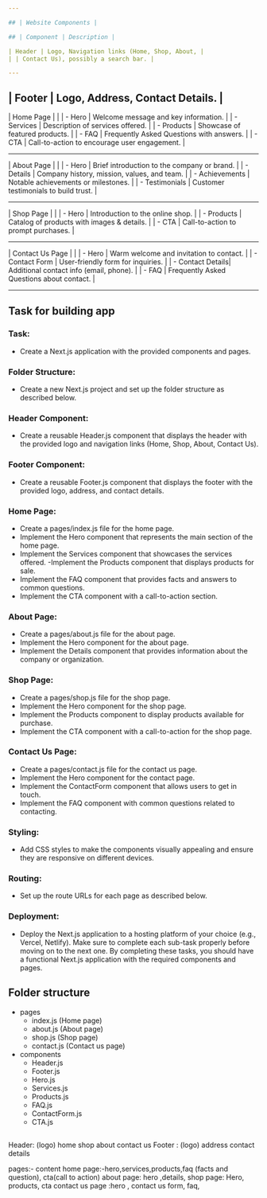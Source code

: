 ```yaml
---

## | Website Components |

## | Component | Description |

| Header | Logo, Navigation links (Home, Shop, About, |
| | Contact Us), possibly a search bar. |

---
```


## | Footer | Logo, Address, Contact Details. |

| Home Page | |
| - Hero | Welcome message and key information. |
| - Services | Description of services offered. |
| - Products | Showcase of featured products. |
| - FAQ | Frequently Asked Questions with answers. |
| - CTA | Call-to-action to encourage user engagement. |

---

| About Page | |
| - Hero | Brief introduction to the company or brand. |
| - Details | Company history, mission, values, and team. |
| - Achievements | Notable achievements or milestones. |
| - Testimonials | Customer testimonials to build trust. |

---

| Shop Page | |
| - Hero | Introduction to the online shop. |
| - Products | Catalog of products with images & details. |
| - CTA | Call-to-action to prompt purchases. |

---

| Contact Us Page | |
| - Hero | Warm welcome and invitation to contact. |
| - Contact Form | User-friendly form for inquiries. |
| - Contact Details| Additional contact info (email, phone). |
| - FAQ | Frequently Asked Questions about contact. |

---

## Task for building app

### Task:

- Create a Next.js application with the provided components and pages.

### Folder Structure:

- Create a new Next.js project and set up the folder structure as described below.

### Header Component:

- Create a reusable Header.js component that displays the header with the provided logo and navigation links (Home, Shop, About, Contact Us).

### Footer Component:

- Create a reusable Footer.js component that displays the footer with the provided logo, address, and contact details.

### Home Page:

- Create a pages/index.js file for the home page.
- Implement the Hero component that represents the main section of the home page.
- Implement the Services component that showcases the services offered.
  -Implement the Products component that displays products for sale.
- Implement the FAQ component that provides facts and answers to common questions.
- Implement the CTA component with a call-to-action section.

### About Page:

- Create a pages/about.js file for the about page.
- Implement the Hero component for the about page.
- Implement the Details component that provides information about the company or organization.

### Shop Page:

- Create a pages/shop.js file for the shop page.
- Implement the Hero component for the shop page.
- Implement the Products component to display products available for purchase.
- Implement the CTA component with a call-to-action for the shop page.

### Contact Us Page:

- Create a pages/contact.js file for the contact us page.
- Implement the Hero component for the contact page.
- Implement the ContactForm component that allows users to get in touch.
- Implement the FAQ component with common questions related to contacting.

### Styling:

- Add CSS styles to make the components visually appealing and ensure they are responsive on different devices.

### Routing:

- Set up the route URLs for each page as described below.

### Deployment:

- Deploy the Next.js application to a hosting platform of your choice (e.g., Vercel, Netlify).
  Make sure to complete each sub-task properly before moving on to the next one. By completing these tasks, you should have a functional Next.js application with the required components and pages.

## Folder structure

- pages
  - index.js (Home page)
  - about.js (About page)
  - shop.js (Shop page)
  - contact.js (Contact us page)
- components
  - Header.js
  - Footer.js
  - Hero.js
  - Services.js
  - Products.js
  - FAQ.js
  - ContactForm.js
  - CTA.js

##

Header: (logo) home shop about contact us
Footer : (logo) address contact details

pages:- content
home page:-hero,services,products,faq (facts and question), cta(call to action)
about page: hero ,details,
shop page: Hero, products, cta
contact us page :hero , contact us form, faq,

